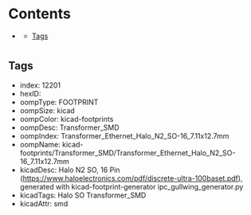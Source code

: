 



Contents
========

* [](#)
	* [Tags](#tags)

# 

## Tags

- index: 12201
- hexID: 
- oompType: FOOTPRINT
- oompSize: kicad
- oompColor: kicad-footprints
- oompDesc: Transformer_SMD
- oompIndex: Transformer_Ethernet_Halo_N2_SO-16_7.11x12.7mm
- oompName: kicad-footprints/Transformer_SMD/Transformer_Ethernet_Halo_N2_SO-16_7.11x12.7mm
- kicadDesc: Halo N2 SO, 16 Pin (https://www.haloelectronics.com/pdf/discrete-ultra-100baset.pdf), generated with kicad-footprint-generator ipc_gullwing_generator.py
- kicadTags: Halo SO Transformer_SMD
- kicadAttr: smd
